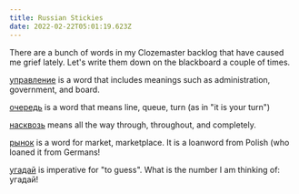 ```yaml
---
title: Russian Stickies
date: 2022-02-22T05:01:19.623Z
---
```

There are a bunch of words in my Clozemaster backlog that have caused me grief lately. Let's write them down on the blackboard a couple of times.

[управление](https://en.m.wiktionary.org/wiki/%D1%83%D0%BF%D1%80%D0%B0%D0%B2%D0%BB%D0%B5%D0%BD%D0%B8%D0%B5#Russian) is a word that includes meanings such as administration, government, and board.

[очередь](https://en.m.wiktionary.org/wiki/%D0%BE%D1%87%D0%B5%D1%80%D0%B5%D0%B4%D1%8C#Russian) is a word that means line, queue, turn (as in "it is your turn")

[насквозь](https://en.m.wiktionary.org/wiki/%D0%BD%D0%B0%D1%81%D0%BA%D0%B2%D0%BE%D0%B7%D1%8C#Russian) means all the way through, throughout, and completely.

[рынок](https://en.m.wiktionary.org/wiki/%D1%80%D1%8B%D0%BD%D0%BE%D0%BA#Russian) is a word for market, marketplace. It is a loanword from Polish (who loaned it from Germans!

[угадай](https://en.wiktionary.org/wiki/%D1%83%D0%B3%D0%B0%D0%B4%D0%B0%D0%B9) is imperative for "to guess". What is the number I am thinking of: угадай!


